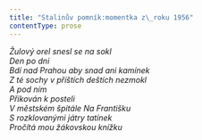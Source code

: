 ```yaml
---
title: "Stalinův pomník:momentka z\_roku 1956"
contentType: prose
---
```


<section>

_Žulový orel snesl se na sokl  
Den po dni  
Bdí nad Prahou aby snad ani kamínek  
Z té sochy v příštích deštích nezmokl  
A pod ním  
Přikován k posteli  
V městském špitále Na Františku  
S rozklovanými játry tatínek  
Pročítá mou žákovskou knížku_

</section>
